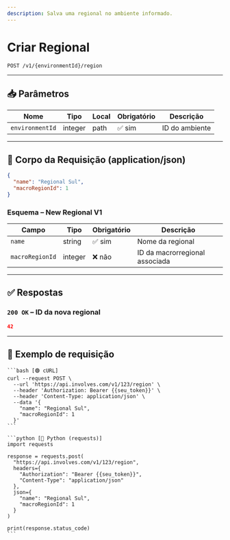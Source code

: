 ```yaml
---
description: Salva uma regional no ambiente informado.
---
```


# Criar Regional

`POST /v1/{environmentId}/region`

***

## 📥 Parâmetros

| Nome            | Tipo    | Local | Obrigatório | Descrição      |
| --------------- | ------- | ----- | ----------- | -------------- |
| `environmentId` | integer | path  | ✅ sim       | ID do ambiente |

***

## 📨 Corpo da Requisição (application/json)

```json
{
  "name": "Regional Sul",
  "macroRegionId": 1
}
```

### Esquema – New Regional V1

| Campo           | Tipo    | Obrigatório | Descrição                      |
| --------------- | ------- | ----------- | ------------------------------ |
| `name`          | string  | ✅ sim       | Nome da regional               |
| `macroRegionId` | integer | ❌ não       | ID da macrorregional associada |

***

## ✅ Respostas

### `200 OK` – ID da nova regional

```json
42
```

***

## 📘 Exemplo de requisição

````tabs
```bash [🟢 cURL]
curl --request POST \
  --url 'https://api.involves.com/v1/123/region' \
  --header 'Authorization: Bearer {{seu_token}}' \
  --header 'Content-Type: application/json' \
  --data '{
    "name": "Regional Sul",
    "macroRegionId": 1
  }'
```

```python [🔵 Python (requests)]
import requests

response = requests.post(
  "https://api.involves.com/v1/123/region",
  headers={
    "Authorization": "Bearer {{seu_token}}",
    "Content-Type": "application/json"
  },
  json={
    "name": "Regional Sul",
    "macroRegionId": 1
  }
)

print(response.status_code)
```
````
